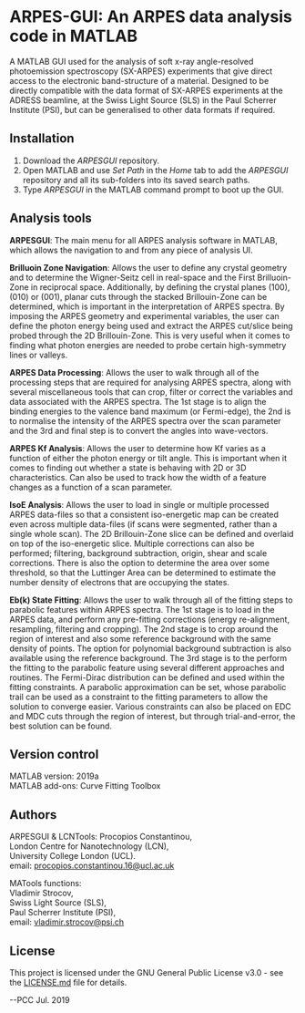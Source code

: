 # ARPES-GUI: An ARPES data analysis code in MATLAB

A MATLAB GUI used for the analysis of soft x-ray angle-resolved photoemission spectroscopy (SX-ARPES) experiments that give direct access to the electronic band-structure of a material. Designed to be directly compatible with the data format of SX-ARPES experiments at the ADRESS beamline, at the Swiss Light Source (SLS) in the Paul Scherrer Institute (PSI), but can be generalised to other data formats if required.

## Installation  
1. Download the *ARPESGUI* repository.
2. Open MATLAB and use *Set Path* in the *Home* tab to add the *ARPESGUI* repository and all its sub-folders into its saved search paths.
3. Type *ARPESGUI* in the MATLAB command prompt to boot up the GUI.

## Analysis tools
**ARPESGUI**:
The main menu for all ARPES analysis software in MATLAB, which allows the navigation to and from any piece of analysis UI.

**Brilluoin Zone Navigation**:
Allows the user to define any crystal geometry and to determine the Wigner-Seitz cell in real-space and the First Brilluoin-Zone in reciprocal space. Additionally, by defining the crystal planes (100), (010) or (001), planar cuts through the stacked Brillouin-Zone can be determined, which is important in the interpretation of ARPES spectra. By imposing the ARPES geometry and experimental variables, the user can define the photon energy being used and extract the ARPES cut/slice being probed through the 2D Brillouin-Zone. This is very useful when it comes to finding what photon energies are needed to probe certain high-symmetry lines or valleys.

**ARPES Data Processing**:
Allows the user to walk through all of the processing steps that are required for analysing ARPES spectra, along with several miscellaneous tools that can crop, filter or correct the variables and data associated with the ARPES spectra. The 1st stage is to align the binding energies to the valence band maximum (or Fermi-edge), the 2nd is to normalise the intensity of the ARPES spectra over the scan parameter and the 3rd and final step is to convert the angles into wave-vectors.

**ARPES Kf Analysis**:
Allows the user to determine how Kf varies as a function of either the photon energy or tilt angle. This is important when it comes to finding out whether a state is behaving with 2D or 3D characteristics. Can also be used to track how the width of a feature changes as a function of a scan parameter.

**IsoE Analysis**:
Allows the user to load in single or multiple processed ARPES data-files so that a consistent iso-energetic map can be created even across multiple data-files (if scans were segmented, rather than a single whole scan). The 2D Brillouin-Zone slice can be defined and overlaid on top of the iso-energetic slice. Multiple corrections can also be performed; filtering, background subtraction, origin, shear and scale corrections. There is also the option to determine the area over some threshold, so that the Luttinger Area can be determined to estimate the number density of electrons that are occupying the states.

**Eb(k) State Fitting**:
Allows the user to walk through all of the fitting steps to parabolic features within ARPES spectra. The 1st stage is to load in the ARPES data, and perform any pre-fitting corrections (energy re-alignment, resampling, filtering and cropping). The 2nd stage is to crop around the region of interest and also some reference background with the same density of points. The option for polynomial background subtraction is also available using the reference background. The 3rd stage is to the perform the fitting to the parabolic feature using several different approaches and routines. The Fermi-Dirac distribution can be defined and used within the fitting constraints. A parabolic approximation can be set, whose parabolic trail can be used as a constraint to the fitting parameters to allow the solution to converge easier. Various constraints can also be placed on EDC and MDC cuts through the region of interest, but through trial-and-error, the best solution can be found.


## Version control  
MATLAB version:   2019a  
MATLAB add-ons:   Curve Fitting Toolbox  

## Authors  
ARPESGUI & LCNTools:
Procopios Constantinou,  
London Centre for Nanotechnology (LCN),  
University College London (UCL).  
email: procopios.constantinou.16@ucl.ac.uk 

MATools functions:  
Vladimir Strocov,  
Swiss Light Source (SLS),  
Paul Scherrer Institute (PSI),  
email: vladimir.strocov@psi.ch

## License  
This project is licensed under the GNU General Public License v3.0 - see the [LICENSE.md](LICENSE.md) file for details.


--PCC Jul. 2019
